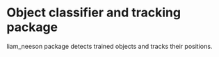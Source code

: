 # Object classifier and tracking package

liam_neeson package detects trained objects and tracks their positions.